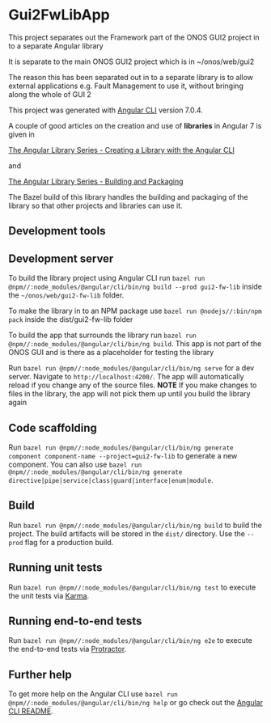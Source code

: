 # Gui2FwLibApp

This project separates out the Framework part of the ONOS GUI2 project in to a separate Angular library

It is separate to the main ONOS GUI2 project which is in ~/onos/web/gui2

The reason this has been separated out in to a separate library is to allow
external applications e.g. Fault Management to use it, without bringing along the
whole of GUI 2

This project was generated with [Angular CLI](https://github.com/angular/angular-cli) version 7.0.4.

A couple of good articles on the creation and use of __libraries__ in Angular 7 is given in

[The Angular Library Series - Creating a Library with the Angular CLI](https://blog.angularindepth.com/creating-a-library-in-angular-6-87799552e7e5)

and

[The Angular Library Series - Building and Packaging](https://blog.angularindepth.com/creating-a-library-in-angular-6-part-2-6e2bc1e14121)

The Bazel build of this library handles the building and packaging of the library
so that other projects and libraries can use it.

## Development tools

## Development server

To build the library project using Angular CLI run
`bazel run @npm//:node_modules/@angular/cli/bin/ng build --prod gui2-fw-lib`
inside the `~/onos/web/gui2-fw-lib` folder.

To make the library in to an NPM package use `bazel run @nodejs//:bin/npm pack` inside the dist/gui2-fw-lib folder

To build the app that surrounds the library run
`bazel run @npm//:node_modules/@angular/cli/bin/ng build`. This app is not
part of the ONOS GUI and is there as a placeholder for testing the library

Run `bazel run @npm//:node_modules/@angular/cli/bin/ng serve` for a dev server.
Navigate to `http://localhost:4200/`.
The app will automatically reload if you change any of the source files.
__NOTE__ If you make changes to files in the library, the app will not pick them up until you build the library again

## Code scaffolding

Run `bazel run @npm//:node_modules/@angular/cli/bin/ng generate component component-name --project=gui2-fw-lib`
to generate a new component. You can also use
`bazel run @npm//:node_modules/@angular/cli/bin/ng generate directive|pipe|service|class|guard|interface|enum|module`.

## Build

Run `bazel run @npm//:node_modules/@angular/cli/bin/ng build` to build the project. The build artifacts will be stored in the `dist/` directory. Use the `--prod` flag for a production build.

## Running unit tests

Run `bazel run @npm//:node_modules/@angular/cli/bin/ng test` to execute the unit tests via [Karma](https://karma-runner.github.io).

## Running end-to-end tests

Run `bazel run @npm//:node_modules/@angular/cli/bin/ng e2e` to execute the end-to-end tests via [Protractor](http://www.protractortest.org/).

## Further help

To get more help on the Angular CLI use `bazel run @npm//:node_modules/@angular/cli/bin/ng help`
or go check out the [Angular CLI README](https://github.com/angular/angular-cli/blob/master/README.md).
